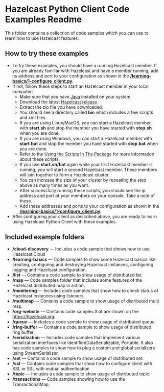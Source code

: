  Hazelcast Python Client Code Examples Readme
=============================

This folder contains a collection of code samples which you can use to learn how to use Hazelcast features.

How to try these examples
-------------------------

* To try these examples, you should have a running Hazelcast member. If you are already familiar with Hazelcast and have a member running, add its address and port to your configuration as shown in the [**/learning-basics/1-configure_client.py**](learning-basics/1-configure_client.py).
* If not, follow these steps to start an Hazelcast member in your local computer:
    * Make sure that you have [Java](http://www.oracle.com/technetwork/java/javase/downloads/index.html) installed on your system.
    * Download the latest [Hazelcast release](https://hazelcast.org/download/).
    * Extract the zip file you have downloaded.
    * You should see a directory called **bin** which includes a few scripts and xml files.
    * If you are using Linux/MacOS, you can start a Hazelcast member with **start.sh** and stop the member you have started with **stop.sh** when you are done.
    * If you are using Windows, you can start a Hazelcast member with **start.bat** and stop the member you have started with **stop.bat** when you are done.
    * Refer to the [Using the Scripts In The Package](http://docs.hazelcast.org/docs/latest/manual/html-single/index.html#using-the-scripts-in-the-package) for more information about these scripts.
    * If you use **start.sh/bat** again while your first Hazelcast member is running, you will start a second Hazelcast member. These members will join together to form a Hazelcast cluster.
    * You can increase the size of your cluster by repeating the step above as many times as you want.
    * After successfully running these scripts, you should see the ip address and port of your members on your console. Take a note of these.
    * Add these addresses and ports to your configuration as shown in the [**/learning-basics/1-configure_client.py**](learning-basics/1-configure_client.py). 
* After configuring your client as described above, you are ready to learn using Hazelcast Python Client with these examples.
    
Included example folders
-----------------------

*   **/cloud-discovery** — Includes a code sample that shows how to use Hazelcast.Cloud
*   **/learning-basics** — Code samples to show some Hazelcast basics like creating, configuring and destroying Hazelcast instances, configuring logging and Hazelcast configuration.
*   **/list** — Contains a code sample to show usage of distributed list.
*   **/map** — Code samples folder that includes some features of the Hazelcast distributed map in action.
*   **/monitoring** — Includes code samples that show how to check status of Hazelcast instances using listeners.
*   **/multimap** — Contains a code sample to show usage of distributed multi map.
*   **/org-website** — Contains code samples that are shown on the https://hazelcast.org.
*   **/queue** — Includes a code sample to show usage of distributed queue.
*   **/ring-buffer** — Contains a code sample to show usage of distributed ring buffer.
*   **/serialization** — Includes code samples that implement various serialization interfaces like IdentifiedDataSerializable, Portable. It also has code samples to show how to plug a custom and global serializers using StreamSerializer.
*   **/set** — Contains a code sample to show usage of distributed set.
*   **/ssl** — Contains code samples that show how to configure client with SSL or SSL with mutual authentication
*   **/topic** — Includes a code sample to show usage of distributed topic.
*   **/transactions** — Code samples showing how to use the TransactionalMap.
